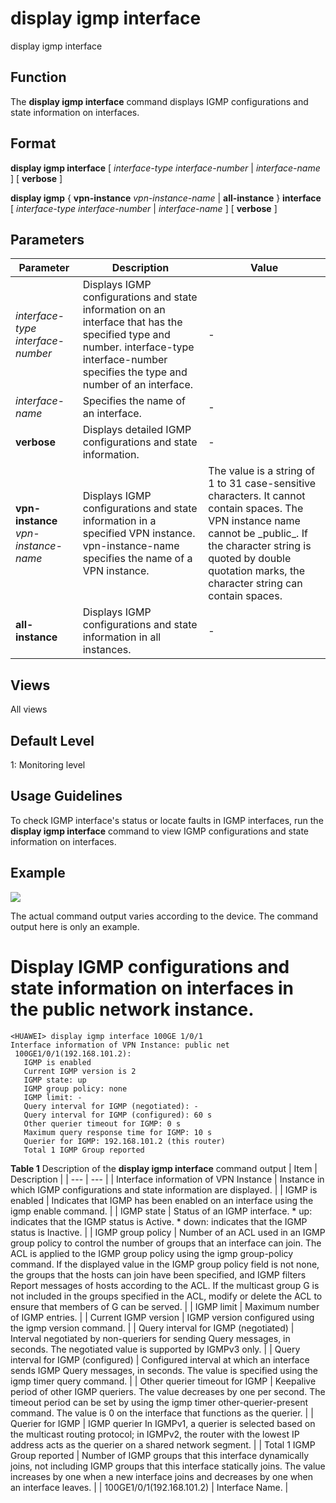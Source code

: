 display igmp interface
======================

display igmp interface

Function
--------



The **display igmp interface** command displays IGMP configurations and state information on interfaces.




Format
------

**display igmp interface** [ *interface-type* *interface-number* | *interface-name* ] [ **verbose** ]

**display igmp** { **vpn-instance** *vpn-instance-name* | **all-instance** } **interface** [ *interface-type* *interface-number* | *interface-name* ] [ **verbose** ]


Parameters
----------

| Parameter | Description | Value |
| --- | --- | --- |
| *interface-type* *interface-number* | Displays IGMP configurations and state information on an interface that has the specified type and number.  interface-type interface-number specifies the type and number of an interface. | - |
| *interface-name* | Specifies the name of an interface. | - |
| **verbose** | Displays detailed IGMP configurations and state information. | - |
| **vpn-instance** *vpn-instance-name* | Displays IGMP configurations and state information in a specified VPN instance.  vpn-instance-name specifies the name of a VPN instance. | The value is a string of 1 to 31 case-sensitive characters. It cannot contain spaces. The VPN instance name cannot be \_public\_. If the character string is quoted by double quotation marks, the character string can contain spaces. |
| **all-instance** | Displays IGMP configurations and state information in all instances. | - |



Views
-----

All views


Default Level
-------------

1: Monitoring level


Usage Guidelines
----------------

To check IGMP interface's status or locate faults in IGMP interfaces, run the **display igmp interface** command to view IGMP configurations and state information on interfaces.


Example
-------

![](../public_sys-resources/note_3.0-en-us.png) 

The actual command output varies according to the device. The command output here is only an example.


# Display IGMP configurations and state information on interfaces in the public network instance.
```
<HUAWEI> display igmp interface 100GE 1/0/1
Interface information of VPN Instance: public net
 100GE1/0/1(192.168.101.2):
   IGMP is enabled
   Current IGMP version is 2
   IGMP state: up
   IGMP group policy: none
   IGMP limit: -
   Query interval for IGMP (negotiated): -
   Query interval for IGMP (configured): 60 s
   Other querier timeout for IGMP: 0 s
   Maximum query response time for IGMP: 10 s
   Querier for IGMP: 192.168.101.2 (this router)
   Total 1 IGMP Group reported

```

**Table 1** Description of the **display igmp interface** command output
| Item | Description |
| --- | --- |
| Interface information of VPN Instance | Instance in which IGMP configurations and state information are displayed. |
| IGMP is enabled | Indicates that IGMP has been enabled on an interface using the igmp enable command. |
| IGMP state | Status of an IGMP interface.   * up: indicates that the IGMP status is Active. * down: indicates that the IGMP status is Inactive. |
| IGMP group policy | Number of an ACL used in an IGMP group policy to control the number of groups that an interface can join.  The ACL is applied to the IGMP group policy using the igmp group-policy command.  If the displayed value in the IGMP group policy field is not none, the groups that the hosts can join have been specified, and IGMP filters Report messages of hosts according to the ACL. If the multicast group G is not included in the groups specified in the ACL, modify or delete the ACL to ensure that members of G can be served. |
| IGMP limit | Maximum number of IGMP entries. |
| Current IGMP version | IGMP version configured using the igmp version command. |
| Query interval for IGMP (negotiated) | Interval negotiated by non-queriers for sending Query messages, in seconds.  The negotiated value is supported by IGMPv3 only. |
| Query interval for IGMP (configured) | Configured interval at which an interface sends IGMP Query messages, in seconds. The value is specified using the igmp timer query command. |
| Other querier timeout for IGMP | Keepalive period of other IGMP queriers. The value decreases by one per second. The timeout period can be set by using the igmp timer other-querier-present command. The value is 0 on the interface that functions as the querier. |
| Querier for IGMP | IGMP querier In IGMPv1, a querier is selected based on the multicast routing protocol; in IGMPv2, the router with the lowest IP address acts as the querier on a shared network segment. |
| Total 1 IGMP Group reported | Number of IGMP groups that this interface dynamically joins, not including IGMP groups that this interface statically joins. The value increases by one when a new interface joins and decreases by one when an interface leaves. |
| 100GE1/0/1(192.168.101.2) | Interface Name. |
